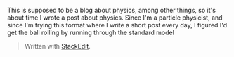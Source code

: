 This is supposed to be a blog about physics, among other things, so it's about time I wrote a post about physics. Since I'm a particle physicist, and since I'm trying this format where I write a short post every day, I figured I'd get the ball rolling by running through the standard model 


> Written with [StackEdit](https://stackedit.io/).
<!--stackedit_data:
eyJoaXN0b3J5IjpbOTY4MDIyNzIwLDYxNTk5NjAyOV19
-->